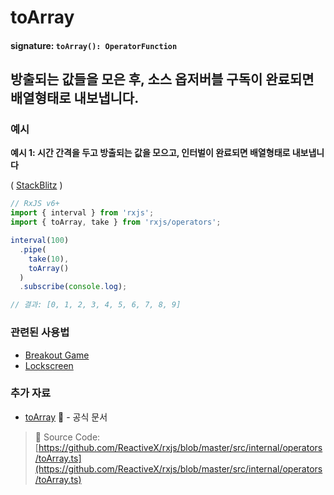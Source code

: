 # toArray

#### signature: `toArray(): OperatorFunction`

## 방출되는 값들을 모은 후, 소스 옵저버블 구독이 완료되면 배열형태로 내보냅니다.

### 예시

**예시 1: 시간 간격을 두고 방출되는 값을 모으고, 인터벌이 완료되면 배열형태로 내보냅니다**

\( [StackBlitz](https://stackblitz.com/edit/rxjs-toarray?file=index.ts&devtoolsheight=100) \)

```javascript
// RxJS v6+
import { interval } from 'rxjs';
import { toArray, take } from 'rxjs/operators';

interval(100)
  .pipe(
    take(10),
    toArray()
  )
  .subscribe(console.log);

// 결과: [0, 1, 2, 3, 4, 5, 6, 7, 8, 9]
```

### 관련된 사용법

* [Breakout Game](../../recipes/breakout-game.md)
* [Lockscreen](../../recipes/lockscreen.md)

### 추가 자료

* [toArray](https://rxjs.dev/api/operators/toArray) 📰 - 공식 문서

> 📂 Source Code: [https://github.com/ReactiveX/rxjs/blob/master/src/internal/operators/toArray.ts](https://github.com/ReactiveX/rxjs/blob/master/src/internal/operators/toArray.ts)

